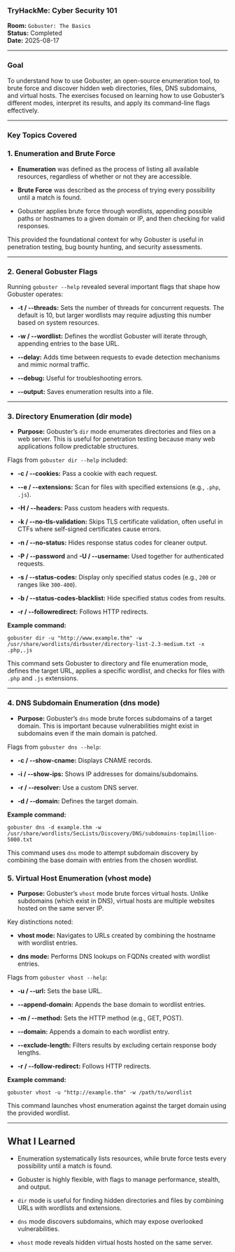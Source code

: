 
### **TryHackMe: Cyber Security 101**

**Room:** `Gobuster: The Basics`  
**Status:** Completed  
**Date:** 2025-08-17 

----------

### **Goal**

To understand how to use Gobuster, an open-source enumeration tool, to brute force and discover hidden web directories, files, DNS subdomains, and virtual hosts. The exercises focused on learning how to use Gobuster’s different modes, interpret its results, and apply its command-line flags effectively.

---------

### **Key Topics Covered**


### 1. Enumeration and Brute Force

-   **Enumeration** was defined as the process of listing all available resources, regardless of whether or not they are accessible.
    
-   **Brute Force** was described as the process of trying every possibility until a match is found.
    
-   Gobuster applies brute force through wordlists, appending possible paths or hostnames to a given domain or IP, and then checking for valid responses.
    

This provided the foundational context for why Gobuster is useful in penetration testing, bug bounty hunting, and security assessments.

----------

### 2. General Gobuster Flags

Running `gobuster --help` revealed several important flags that shape how Gobuster operates:

-   **-t / --threads:** Sets the number of threads for concurrent requests. The default is 10, but larger wordlists may require adjusting this number based on system resources.
    
-   **-w / --wordlist:** Defines the wordlist Gobuster will iterate through, appending entries to the base URL.
    
-   **--delay:** Adds time between requests to evade detection mechanisms and mimic normal traffic.
    
-   **--debug:** Useful for troubleshooting errors.
    
-   **--output:** Saves enumeration results into a file.
    

----------

### 3. Directory Enumeration (dir mode)

-   **Purpose:** Gobuster’s `dir` mode enumerates directories and files on a web server. This is useful for penetration testing because many web applications follow predictable structures.
    

Flags from `gobuster dir --help` included:

-   **-c / --cookies:** Pass a cookie with each request.
    
-   **--e / --extensions:** Scan for files with specified extensions (e.g., `.php`, `.js`).
    
-   **-H / --headers:** Pass custom headers with requests.
    
-   **-k / --no-tls-validation:** Skips TLS certificate validation, often useful in CTFs where self-signed certificates cause errors.
    
-   **-n / --no-status:** Hides response status codes for cleaner output.
    
-   **-P / --password** and **-U / --username:** Used together for authenticated requests.
    
-   **-s / --status-codes:** Display only specified status codes (e.g., `200` or ranges like `300-400`).
    
-   **-b / --status-codes-blacklist:** Hide specified status codes from results.
    
-   **-r / --followredirect:** Follows HTTP redirects.

**Example command:**

`gobuster dir -u "http://www.example.thm" -w /usr/share/wordlists/dirbuster/directory-list-2.3-medium.txt -x .php,.js`

This command sets Gobuster to directory and file enumeration mode, defines the target URL, applies a specific wordlist, and checks for files with `.php` and `.js` extensions.

----------

### 4. DNS Subdomain Enumeration (dns mode)

-   **Purpose:** Gobuster’s `dns` mode brute forces subdomains of a target domain. This is important because vulnerabilities might exist in subdomains even if the main domain is patched.
    

Flags from `gobuster dns --help`:

-   **-c / --show-cname:** Displays CNAME records.
    
-   **-i / --show-ips:** Shows IP addresses for domains/subdomains.
    
-   **-r / --resolver:** Use a custom DNS server.
    
-   **-d / --domain:** Defines the target domain.

**Example command:**

    gobuster dns -d example.thm -w /usr/share/wordlists/SecLists/Discovery/DNS/subdomains-top1million-5000.txt

This command uses `dns` mode to attempt subdomain discovery by combining the base domain with entries from the chosen wordlist.

### 5. Virtual Host Enumeration (vhost mode)

-   **Purpose:** Gobuster’s `vhost` mode brute forces virtual hosts. Unlike subdomains (which exist in DNS), virtual hosts are multiple websites hosted on the same server IP.
    

Key distinctions noted:

-   **vhost mode:** Navigates to URLs created by combining the hostname with wordlist entries.
    
-   **dns mode:** Performs DNS lookups on FQDNs created with wordlist entries.
    

Flags from `gobuster vhost --help`:

-   **-u / --url:** Sets the base URL.
    
-   **--append-domain:** Appends the base domain to wordlist entries.
    
-   **-m / --method:** Sets the HTTP method (e.g., GET, POST).
    
-   **--domain:** Appends a domain to each wordlist entry.
    
-   **--exclude-length:** Filters results by excluding certain response body lengths.
    
-   **-r / --follow-redirect:** Follows HTTP redirects.
    

**Example command:**

    gobuster vhost -u "http://example.thm" -w /path/to/wordlist

This command launches vhost enumeration against the target domain using the provided wordlist.

----------

## What I Learned

-   Enumeration systematically lists resources, while brute force tests every possibility until a match is found.
    
-   Gobuster is highly flexible, with flags to manage performance, stealth, and output.
    
-   `dir` mode is useful for finding hidden directories and files by combining URLs with wordlists and extensions.
    
-   `dns` mode discovers subdomains, which may expose overlooked vulnerabilities.
    
-   `vhost` mode reveals hidden virtual hosts hosted on the same server.
